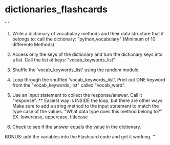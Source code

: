 # dictionaries_flashcards



'''
1) Write a dictionary of vocabulary methods and their data structure that it belongs to:
call the dictionary: "python_vocabulary" (Minimum of 10 differente Methods)

2) Access only the keys of the dictionary and turn the dictionary keys into a list.
Call the list of keys: "vocab_keywords_list"

3) Shuffle the 'vocab_keywords_list' using the random module.

4) Loop through the shuffled 'vocab_keywords_list'. 
Print out ONE keyword from the "vocab_keywords_list" called "vocab_word".

5) Use an input statement to collect the response/answer. Call it "response". ** Easiest way is INSIDE the loop, but there are other ways.
Make sure to add a string method to the input statement to match the type case of the values. 
"What data type does this method belong to?"
EX. lowercase, uppercase, titlecase 

6) Check to see if the answer equals the value in the dictionary.

BONUS: add the variables into the Flashcard code and get it working.
'''
